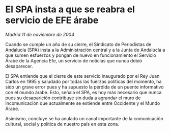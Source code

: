 # El SPA insta a que se reabra el servicio de EFE árabe

*Madrid 11 de noviembre de 2004*

Cuando se cumple un año de su cierre, el Sindicato de Periodistas de Andalucía (SPA) insta a la Administración central y a la Junta de Andalucía a que sumen esfuerzos y pongan de nuevo en funcionamiento el Servicio Árabe de la Agencia Efe, un servicio de noticias que nunca debió desaparecer.

El SPA entiende que el cierre de este servicio inaugurado por el Rey Juan Carlos en 1995 y saludado por todas las fuerzas políticas del momento, ha sido un grave error pues y ha supuesto la pérdida de un puente informativo con el mundo árabe. Esto, señala el SPA, es hoy más necesario que nunca pues su desaparición contribuye sin duda a agrandar el muro de incomunicación que actualmente se extiende entre Occidente y el Mundo Árabe.

Asimismo, concluye se ha anulado un canal importante de la comunicación cultural, social y política de nuestro país en esta zona.
